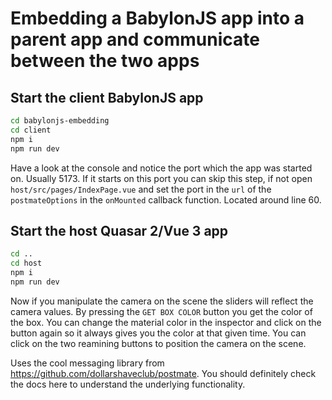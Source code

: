 # Embedding a BabylonJS app into a parent app and communicate between the two apps

## Start the client BabylonJS app

```bash
cd babylonjs-embedding
cd client
npm i
npm run dev
```

Have a look at the console and notice the port which the app was started on. Usually 5173. If it starts on this port you can skip this step, if not open `host/src/pages/IndexPage.vue` and set the port in the `url` of the `postmateOptions` in the `onMounted` callback function. Located around line 60.

## Start the host Quasar 2/Vue 3 app

```bash
cd ..
cd host
npm i
npm run dev
```

Now if you manipulate the camera on the scene the sliders will reflect the camera values. By pressing the `GET BOX COLOR` button you get the color of the box. You can change the material color in the inspector and click on the button again so it always gives you the color at that given time. You can click on the two reamining buttons to position the camera on the scene.

Uses the cool messaging library from <https://github.com/dollarshaveclub/postmate>. You should definitely check the docs here to understand the underlying functionality.
